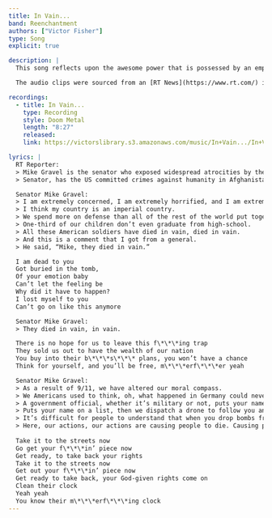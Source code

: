 ```yaml
---
title: In Vain...
band: Reenchantment
authors: ["Victor Fisher"]
type: Song
explicit: true

description: |
  This song reflects upon the awesome power that is possessed by an empire and the vast impact of its gravitational field.

  The audio clips were sourced from an [RT News](https://www.rt.com/) interview with Senator Mike Gravel.

recordings:
  - title: In Vain...
    type: Recording
    style: Doom Metal
    length: "8:27"
    released: 
    link: https://victorslibrary.s3.amazonaws.com/music/In+Vain.../In+Vain....mp3

lyrics: |
  RT Reporter:
  > Mike Gravel is the senator who exposed widespread atrocities by the US in the Vietnam War.
  > Senator, has the US committed crimes against humanity in Afghanistan, Libya, Iraq, and why is no US politician today exposing that?

  Senator Mike Gravel:
  > I am extremely concerned, I am extremely horrified, and I am extremely embarrassed.
  > I think my country is an imperial country.
  > We spend more on defense than all of the rest of the world put together, and we’re broke.
  > One-third of our children don’t even graduate from high-school.
  > All these American soldiers have died in vain, died in vain.
  > And this is a comment that I got from a general.
  > He said, “Mike, they died in vain.”

  I am dead to you
  Got buried in the tomb,
  Of your emotion baby
  Can’t let the feeling be
  Why did it have to happen?
  I lost myself to you
  Can’t go on like this anymore

  Senator Mike Gravel:
  > They died in vain, in vain.

  There is no hope for us to leave this f\*\*\*ing trap
  They sold us out to have the wealth of our nation
  You buy into their b\*\*\*s\*\*\* plans, you won’t have a chance
  Think for yourself, and you’ll be free, m\*\*\*erf\*\*\*er yeah

  Senator Mike Gravel:
  > As a result of 9/11, we have altered our moral compass.
  > We Americans used to think, oh, what happened in Germany could never happen with us. Well, it’s happening with us.
  > A government official, whether it’s military or not, puts your name on a list, because he thinks you’re a traitor or you’re a terrorist.
  > Puts your name on a list, then we dispatch a drone to follow you and then we eventually take it upon ourselves to kill you, without any trial, without any evidence, and then kill about ten other civilians that happen to be standing next to you.
  > It’s difficult for people to understand that when you drop bombs from the air on people, you don’t see ’em die. You don’t see ’em die. They’re down there. You don’t see ’em. You don’t see ’em die.
  > Here, our actions, our actions are causing people to die. Causing people to die. Our actions are causing people to die.
  
  Take it to the streets now
  Go get your f\*\*\*in’ piece now
  Get ready, to take back your rights
  Take it to the streets now
  Get out your f\*\*\*in’ piece now
  Get ready to take back, your God-given rights come on
  Clean their clock
  Yeah yeah
  You know their m\*\*\*erf\*\*\*ing clock
---
```


<song :title="title"></song>
